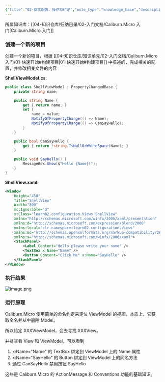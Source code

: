 ```yaml
---
{"title":"02-基本配置、操作和约定","note_type":"knowledge_base","description":"Caliburn.Micro 的通用约定","tags":["caliburn-micro","csharp","WPF"],"create_time":"2024-08-12","update_time":"2025-02-19","dg-home":false,"dg-publish":true,"aliase":null,"root":"Caliburn.Micro 入门","permalink":"/04-知识仓库/知识单元/02-入门文档/Caliburn.Micro 入门/02-基本配置、操作和约定/","dgPassFrontmatter":true,"noteIcon":"","created":"2024-08-12","updated":"2025-02-19"}
---
```



所属知识库：[[04-知识仓库/归纳目录/02-入门文档/Caliburn.Micro 入门\|Caliburn.Micro 入门]]

### 创建一个新的项目

创建一个新的项目，根据 [[04-知识仓库/知识单元/02-入门文档/Caliburn.Micro 入门/01-快速开始#构建项目\|01-快速开始#构建项目]] 中描述的，完成相关的配置，并修改相关文件的内容

**ShellViewModel.cs**:

```csharp
public class ShellViewModel : PropertyChangedBase {
    private string name;

    public string Name {
        get { return name; }
        set {
            name = value;
            NotifyOfPropertyChange(() => Name);
            NotifyOfPropertyChange(() => CanSayHello);
        }
    }

    public bool CanSayHello {
        get { return !string.IsNullOrWhiteSpace(Name); }
    }

    public void SayHello() {
        MessageBox.Show($"Hello {Name}!");
    }
}
```

**ShellView.xaml**:

```xml
<Window
    Height="450"
    Title="ShellView"
    Width="800"
    mc:Ignorable="d"
    x:Class="learn02.configuration.Views.ShellView"
    xmlns="http://schemas.microsoft.com/winfx/2006/xaml/presentation"
    xmlns:d="http://schemas.microsoft.com/expression/blend/2008"
    xmlns:local="clr-namespace:learn02.configuration.Views"
    xmlns:mc="http://schemas.openxmlformats.org/markup-compatibility/2006"
    xmlns:x="http://schemas.microsoft.com/winfx/2006/xaml">
    <StackPanel>
        <Label Content="Hello please write your name" />
        <TextBox x:Name="Name" />
        <Button Content="Click Me" x:Name="SayHello" />
    </StackPanel>
</Window>
```

### 执行结果

![image.png](https://cdn.jsdelivr.net/gh/Ailurus-2233/PicGo-ImageRepo@main/DA/202402%2F1708330446.png)

### 运行原理

Caliburn.Micro 使用简单的命名约定来定位 ViewModel 的视图。本质上，它获取全名并从中删除 Model。

所以给定 XXXViewModel，会去寻找 XXXView。

并排查看 View 和 ViewModel，可以看到

1. x:Name="Name" 的 TextBox 绑定到 ViewModel 上的 Name 属性
2. x:Name="SayHello" 的 Button 绑定到 ViewModel 上的同名方法
3. 通过 CanSayHello 禁用按钮 SayHello

这些是 Caliburn.Micro 的 ActionMessage 和 Conventions 功能的基础知识。
